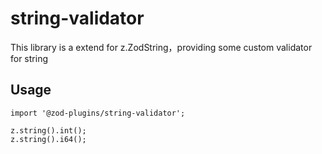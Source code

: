 # string-validator

This library is a extend for z.ZodString，providing some custom validator for string

## Usage

```
import '@zod-plugins/string-validator';

z.string().int();
z.string().i64();
```
